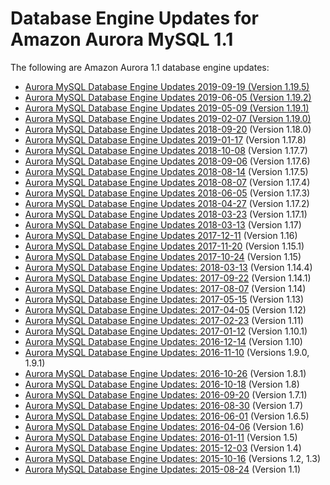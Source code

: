 # Database Engine Updates for Amazon Aurora MySQL 1\.1<a name="AuroraMySQL.Updates.11Updates"></a>

The following are Amazon Aurora 1\.1 database engine updates:<a name="aurora_1x_updates"></a>
+ [Aurora MySQL Database Engine Updates 2019\-09\-19 \(Version 1\.19\.5\)](AuroraMySQL.Updates.1195.md)
+ [Aurora MySQL Database Engine Updates 2019\-06\-05 \(Version 1\.19\.2\)](AuroraMySQL.Updates.1192.md)
+ [Aurora MySQL Database Engine Updates 2019\-05\-09 \(Version 1\.19\.1\)](AuroraMySQL.Updates.1191.md)
+ [Aurora MySQL Database Engine Updates 2019\-02\-07 \(Version 1\.19\.0\)](AuroraMySQL.Updates.1190.md)
+ [Aurora MySQL Database Engine Updates 2018\-09\-20](AuroraMySQL.Updates.1180.md) \(Version 1\.18\.0\)
+ [Aurora MySQL Database Engine Updates 2019\-01\-17](AuroraMySQL.Updates.1178.md) \(Version 1\.17\.8\)
+ [Aurora MySQL Database Engine Updates 2018\-10\-08](AuroraMySQL.Updates.1177.md) \(Version 1\.17\.7\)
+ [Aurora MySQL Database Engine Updates 2018\-09\-06](AuroraMySQL.Updates.1176.md) \(Version 1\.17\.6\)
+ [Aurora MySQL Database Engine Updates 2018\-08\-14](AuroraMySQL.Updates.1175.md) \(Version 1\.17\.5\)
+ [Aurora MySQL Database Engine Updates 2018\-08\-07](AuroraMySQL.Updates.1174.md) \(Version 1\.17\.4\)
+ [Aurora MySQL Database Engine Updates 2018\-06\-05](AuroraMySQL.Updates.1173.md) \(Version 1\.17\.3\)
+ [Aurora MySQL Database Engine Updates 2018\-04\-27](AuroraMySQL.Updates.1172.md) \(Version 1\.17\.2\)
+ [Aurora MySQL Database Engine Updates 2018\-03\-23](AuroraMySQL.Updates.1171.md) \(Version 1\.17\.1\)
+ [Aurora MySQL Database Engine Updates 2018\-03\-13](AuroraMySQL.Updates.117.md) \(Version 1\.17\)
+ [Aurora MySQL Database Engine Updates 2017\-12\-11](AuroraMySQL.Updates.20171211.md) \(Version 1\.16\)
+ [Aurora MySQL Database Engine Updates 2017\-11\-20](AuroraMySQL.Updates.20171120.md) \(Version 1\.15\.1\)
+ [Aurora MySQL Database Engine Updates 2017\-10\-24](AuroraMySQL.Updates.20171024.md) \(Version 1\.15\)
+ [Aurora MySQL Database Engine Updates: 2018\-03\-13](AuroraMySQL.Updates.1144.md) \(Version 1\.14\.4\)
+ [Aurora MySQL Database Engine Updates: 2017\-09\-22](AuroraMySQL.Updates.20170922.md) \(Version 1\.14\.1\)
+ [Aurora MySQL Database Engine Updates: 2017\-08\-07](AuroraMySQL.Updates.20170807.md) \(Version 1\.14\)
+ [Aurora MySQL Database Engine Updates: 2017\-05\-15](AuroraMySQL.Updates.20170515.md) \(Version 1\.13\)
+ [Aurora MySQL Database Engine Updates: 2017\-04\-05](AuroraMySQL.Updates.20170405.md) \(Version 1\.12\)
+ [Aurora MySQL Database Engine Updates: 2017\-02\-23](AuroraMySQL.Updates.20170223.md) \(Version 1\.11\)
+ [Aurora MySQL Database Engine Updates: 2017\-01\-12](AuroraMySQL.Updates.20170112.md) \(Version 1\.10\.1\)
+ [Aurora MySQL Database Engine Updates: 2016\-12\-14](AuroraMySQL.Updates.20161214.md) \(Version 1\.10\)
+ [Aurora MySQL Database Engine Updates: 2016\-11\-10](AuroraMySQL.Updates.20161110.md) \(Versions 1\.9\.0, 1\.9\.1\)
+ [Aurora MySQL Database Engine Updates: 2016\-10\-26](AuroraMySQL.Updates.20161026.md) \(Version 1\.8\.1\)
+ [Aurora MySQL Database Engine Updates: 2016\-10\-18](AuroraMySQL.Updates.20161018.md) \(Version 1\.8\)
+ [Aurora MySQL Database Engine Updates: 2016\-09\-20](AuroraMySQL.Updates.20160920.md) \(Version 1\.7\.1\)
+ [Aurora MySQL Database Engine Updates: 2016\-08\-30](AuroraMySQL.Updates.20160830.md) \(Version 1\.7\)
+ [Aurora MySQL Database Engine Updates: 2016\-06\-01](AuroraMySQL.Updates.20160601.md) \(Version 1\.6\.5\)
+ [Aurora MySQL Database Engine Updates: 2016\-04\-06](AuroraMySQL.Updates.20160406.md) \(Version 1\.6\)
+ [Aurora MySQL Database Engine Updates: 2016\-01\-11](AuroraMySQL.Updates.20160111.md) \(Version 1\.5\)
+ [Aurora MySQL Database Engine Updates: 2015\-12\-03](AuroraMySQL.Updates.20151203.md) \(Version 1\.4\)
+ [Aurora MySQL Database Engine Updates: 2015\-10\-16](AuroraMySQL.Updates.20151016.md) \(Versions 1\.2, 1\.3\)
+ [Aurora MySQL Database Engine Updates: 2015\-08\-24](AuroraMySQL.Updates.20150824.md) \(Version 1\.1\)